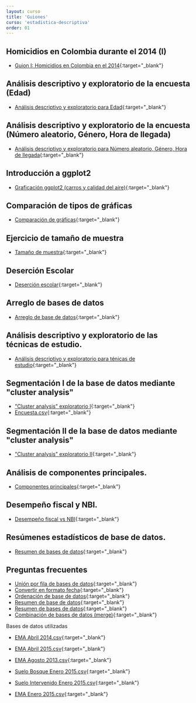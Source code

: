 ```yaml
---
layout: curso
title: 'Guiones'
curso: 'estadistica-descriptiva'
order: 01
---
```


## Homicidios en Colombia durante el 2014 (I)

* [Guion I: Homicidios en Colombia en el 2014](./guiones/homicidios_Colombia.html){:target="_blank"}

## Análisis descriptivo y exploratorio de la encuesta (Edad)

* [Análisis descriptivo y exploratorio para Edad](./guiones/Explora1.html){:target="_blank"}

## Análisis descriptivo y exploratorio de la encuesta (Número aleatorio, Género, Hora de llegada)

* [Análisis descriptivo y exploratorio para Número aleatorio, Género, Hora de llegada](./guiones/Explora3.html){:target="_blank"}

## Introducción a ggplot2

* [Graficación ggplot2 (carros y calidad del aire)](./guiones/graficacion_ggplot2.html){:target="_blank"}

## Comparación de tipos de gráficas

* [Comparación de gráficas](./guiones/compara_graficas.html){:target="_blank"}

## Ejercicio de tamaño de muestra

* [Tamaño de muestra](./guiones/tammuest.html){:target="_blank"}

## Deserción Escolar

* [Deserción escolar](./guiones/desercion_escolar.html){:target="_blank"}

## Arreglo de bases de datos

* [Arreglo de base de datos](./guiones/ArregloBaseDatos.html){:target="_blank"}

## Análisis descriptivo y exploratorio de las técnicas de estudio.

* [Análisis descriptivo y exploratorio para ténicas de estudio](./guiones/Explora2.html){:target="_blank"}

## Segmentación I de la base de datos mediante "cluster analysis"

* ["Cluster analysis" exploratorio I](./guiones/segmenta.html){:target="_blank"}
* [Encuesta.csv](./guiones/Encuesta2.csv){:target="_blank"}

## Segmentación II de la base de datos mediante "cluster analysis"

* ["Cluster analysis" exploratorio II](./guiones/segmenta2.html){:target="_blank"}

## Análisis de componentes principales.

* [Componentes principales](./guiones/componentesPrincipales.html){:target="_blank"}

## Desempeño fiscal y NBI.

* [Desempeño fiscal vs NBI](./guiones/Desemp_fiscal_vs_nbi.html){:target="_blank"}

## Resúmenes estadísticos de base de datos.

* [Resumen de bases de datos](./guiones/resumenBasesDatos.html){:target="_blank"}

## Preguntas frecuentes

* [Unión por fila de bases de datos](./guiones/FAQ1.html){:target="_blank"}
* [Convertir en formato fecha](./guiones/FAQ2.html){:target="_blank"}
* [Ordenación de base de datos](./guiones/FAQ3.html){:target="_blank"}
* [Resumen de base de datos](./guiones/FAQ4.html){:target="_blank"}
* [Resumen de bases de datos](./guiones/FAQ5.html){:target="_blank"}
* [Combinación de bases de datos (merge)](./guiones/FAQ6.html){:target="_blank"}

Bases de datos utilizadas

* [EMA Abril 2014.csv](./guiones/Abr_2014.csv){:target="_blank"}
* [EMA Abril 2015.csv](./guiones/Abr_2015.csv){:target="_blank"}
* [EMA Agosto 2013.csv](./guiones/Ago_2013.csv){:target="_blank"}

* [Suelo Bosque Enero 2015.csv](./guiones/Ene_2015Bosque.csv){:target="_blank"}
* [Suelo Intervenido Enero 2015.csv](./guiones/Ene_2015Inter.csv){:target="_blank"}
* [EMA Enero 2015.csv](./guiones/Ene_2015EMA.csv){:target="_blank"}


